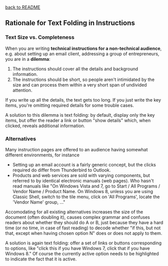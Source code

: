 [back to README](README.md)

## Rationale for Text Folding in Instructions

### Text Size vs. Completeness

When you are writing **technical instructions for a non-technical audience**, e.g. about setting up an email client, addressing a group of entrepreneurs, you are in a **dilemma**:

1. The instructions should cover all the details and background information.
1. The instructions should be short, so people aren't intimidated by the size and can process them within a very short span of undivided attention.

If you write up all the details, the text gets too long. If you just write the key items, you're omitting required details for some trouble cases.

A solution to this dilemma is text folding: by default, display only the key items, but offer the reader a link or button "show details" which, when clicked, reveals additional information.

### Alternatives

Many instruction pages are offered to an audience having somewhat different environments, for instance

* Setting up an email account is a fairly generic concept, but the clicks required do differ from Thunderbird to Outlook.
* Products and web services are sold with varying components, but referred to by identical electronic manuals (web pages). Who hasn't read manuals like "On Windows Vista and 7, go to Start / All Programs / Vendor Name / Product Name. On Windows 8, unless you are using Classic Shell, switch to the tile menu, click on 'All Programs', locate the 'Vendor Name' group, ..."

Accomodating for all existing alternatives increases the size of the document (often doubling it), causes complex grammar and confuses readers about whether they should do A or B, just because they have a hard time (or no time, in case of fast reading) to decode whether "if this, but not that, except when having chosen option N" does or does not apply to them.

A solution is again text folding: offer a set of links or buttons corresponding to options, like "click this if you have Windows 7, click that if you have Windows 8." Of course the currently active option needs to be highlighted to indicate the fact that it is active.

